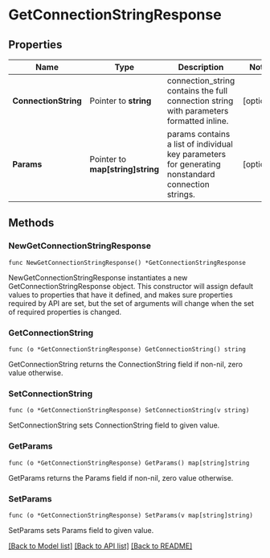# GetConnectionStringResponse

## Properties

Name | Type | Description | Notes
------------ | ------------- | ------------- | -------------
**ConnectionString** | Pointer to **string** | connection_string contains the full connection string with parameters formatted inline. | [optional] 
**Params** | Pointer to **map[string]string** | params contains a list of individual key parameters for generating nonstandard connection strings. | [optional] 

## Methods

### NewGetConnectionStringResponse

`func NewGetConnectionStringResponse() *GetConnectionStringResponse`

NewGetConnectionStringResponse instantiates a new GetConnectionStringResponse object.
This constructor will assign default values to properties that have it defined,
and makes sure properties required by API are set, but the set of arguments
will change when the set of required properties is changed.

### GetConnectionString

`func (o *GetConnectionStringResponse) GetConnectionString() string`

GetConnectionString returns the ConnectionString field if non-nil, zero value otherwise.

### SetConnectionString

`func (o *GetConnectionStringResponse) SetConnectionString(v string)`

SetConnectionString sets ConnectionString field to given value.

### GetParams

`func (o *GetConnectionStringResponse) GetParams() map[string]string`

GetParams returns the Params field if non-nil, zero value otherwise.

### SetParams

`func (o *GetConnectionStringResponse) SetParams(v map[string]string)`

SetParams sets Params field to given value.


[[Back to Model list]](../README.md#documentation-for-models) [[Back to API list]](../README.md#documentation-for-api-endpoints) [[Back to README]](../README.md)


